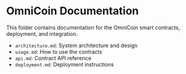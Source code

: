 # OmniCoin Documentation

This folder contains documentation for the OmniCoin smart contracts, deployment, and integration.

- `architecture.md`: System architecture and design
- `usage.md`: How to use the contracts
- `api.md`: Contract API reference
- `deployment.md`: Deployment instructions